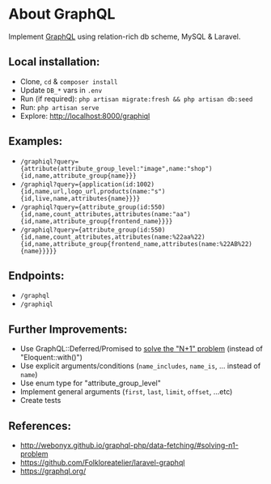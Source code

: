 # About GraphQL

Implement [GraphQL](https://graphql.org/) using relation-rich db scheme, MySQL & Laravel.


## Local installation:
- Clone, `cd` & `composer install`
- Update `DB_*` vars in `.env`
- Run (if required): `php artisan migrate:fresh && php artisan db:seed`
- Run: `php artisan serve`
- Explore: [http://localhost:8000/graphiql](http://localhost:8000/graphiql)


## Examples:
- `/graphiql?query={attribute(attribute_group_level:"image",name:"shop"){id,name,attribute_group{name}}}`
- `/graphiql?query={application(id:1002){id,name,url,logo_url,products(name:"s"){id,live,name,attributes{name}}}}`
- `/graphiql?query={attribute_group(id:550){id,name,count_attributes,attributes(name:"aa"){id,name,attribute_group{frontend_name}}}}`
- `/graphiql?query={attribute_group(id:550){id,name,count_attributes,attributes(name:%22aa%22){id,name,attribute_group{frontend_name,attributes(name:%22AB%22){name}}}}}`


## Endpoints:
- `/graphql`
- `/graphiql`


## Further Improvements:
- Use GraphQL::Deferred/Promised to [solve the "N+1" problem](https://github.com/webonyx/graphql-php/blob/master/docs/data-fetching.md#solving-n1-problem) (instead of "Eloquent::with()")
- Use explicit arguments/conditions (`name_includes`, `name_is`, ... instead of `name`)
- Use enum type for "attribute_group_level"
- Implement general arguments (`first`, `last`, `limit`, `offset`, ...etc)
- Create tests

## References:
- http://webonyx.github.io/graphql-php/data-fetching/#solving-n1-problem
- https://github.com/Folkloreatelier/laravel-graphql
- https://graphql.org/
